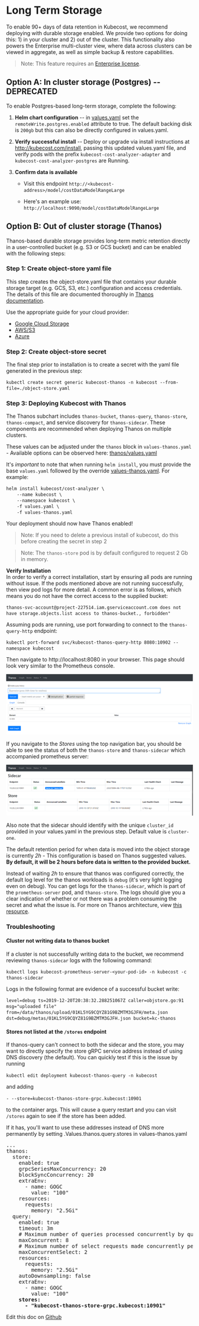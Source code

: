 Long Term Storage
=================

To enable 90+ days of data retention in Kubecost, we recommend deploying with durable storage enabled. We provide two options for doing this: 1) in your cluster and 2) out of the cluster. This functionality also powers the Enterprise multi-cluster view, where data across clusters can be viewed in aggregate, as well as simple backup & restore capabilities.

> Note: This feature requires an [Enterprise license](https://kubecost.com/pricing).

## Option A: In cluster storage (Postgres)  -- DEPRECATED

To enable Postgres-based long-term storage, complete the following:

1. **Helm chart configuration** -- in [values.yaml](https://github.com/kubecost/cost-analyzer-helm-chart/blob/master/cost-analyzer/values.yaml) set the `remoteWrite.postgres.enabled` attribute to true. The default backing disk is `200gb` but this can also be directly configured in values.yaml.  

2. **Verify successful install** -- Deploy or upgrade via install instructions at <http://kubecost.com/install>, passing this updated values.yaml file, and verify pods with the prefix `kubecost-cost-analyzer-adapter`
and `kubecost-cost-analyzer-postgres` are Running.  

3. **Confirm data is available**  

    * Visit this endpoint `http://<kubecost-address>/model/costDataModelRangeLarge`

    * Here's an example use: `http://localhost:9090/model/costDataModelRangeLarge`

## Option B: Out of cluster storage (Thanos)

Thanos-based durable storage provides long-term metric retention directly in a user-controlled bucket (e.g. S3 or GCS bucket) and can be enabled with the following steps:

### Step 1: Create object-store yaml file

This step creates the object-store.yaml file that contains your durable storage target (e.g. GCS, S3, etc.) configuration and access credentials. 
The details of this file are documented thoroughly in [Thanos documentation](https://thanos.io/tip/thanos/storage.md/).

Use the appropriate guide for your cloud provider:
* [Google Cloud Storage](https://github.com/kubecost/docs/blob/main/long-term-storage-gcp.md)
* [AWS/S3](https://github.com/kubecost/docs/blob/main/long-term-storage-aws.md)
* [Azure](https://github.com/kubecost/docs/blob/main/long-term-storage-azure.md)

### Step 2: Create object-store secret

The final step prior to installation is to create a secret with the yaml file generated in the previous step:

```shell
kubectl create secret generic kubecost-thanos -n kubecost --from-file=./object-store.yaml
```

### Step 3: Deploying Kubecost with Thanos

The Thanos subchart includes `thanos-bucket`, `thanos-query`, `thanos-store`,  `thanos-compact`, and service discovery for `thanos-sidecar`. These components are recommended when deploying Thanos on multiple clusters.

These values can be adjusted under the `thanos` block in `values-thanos.yaml` - Available options can be observed here: [thanos/values.yaml](https://github.com/kubecost/cost-analyzer-helm-chart/blob/master/cost-analyzer/charts/thanos/values.yaml)

It's *important* to note that when running `helm install`, you must provide the base `values.yaml` followed by the override [values-thanos.yaml](https://github.com/kubecost/cost-analyzer-helm-chart/blob/master/cost-analyzer/values-thanos.yaml). For example:

```shell
helm install kubecost/cost-analyzer \
    --name kubecost \
    --namespace kubecost \
    -f values.yaml \
    -f values-thanos.yaml
```

Your deployment should now have Thanos enabled!

> Note: If you need to delete a previous install of kubecost, do this before creating the secret in step 2

> Note: The `thanos-store` pod is by default configured to request 2 Gb in memory.

<a name="verify-thanos"></a>
**Verify Installation**  
In order to verify a correct installation, start by ensuring all pods are running without issue. If the pods mentioned above are not running successfully, then view pod logs for more detail. A common error is as follows, which means you do not have the correct access to the supplied bucket:

```text
thanos-svc-account@project-227514.iam.gserviceaccount.com does not have storage.objects.list access to thanos-bucket., forbidden"
```

Assuming pods are running, use port forwarding to connect to the `thanos-query-http` endpoint:

```shell
kubectl port-forward svc/kubecost-thanos-query-http 8080:10902 --namespace kubecost
```

Then navigate to http://localhost:8080 in your browser. This page should look very similar to the Prometheus console.

![image](https://raw.githubusercontent.com/kubecost/docs/main/images/thanos-query.png)

If you navigate to the *Stores* using the top navigation bar, you should be able to see the status of both the `thanos-store` and `thanos-sidecar` which accompanied prometheus server:

![image](https://raw.githubusercontent.com/kubecost/docs/main/images/thanos-store.png)

Also note that the sidecar should identify with the unique `cluster_id` provided in your values.yaml in the previous step. Default value is `cluster-one`.

The default retention period for when data is moved into the object storage is currently *2h* - This configuration is based on Thanos suggested values. __By default, it will be 2 hours before data is written to the provided bucket.__

Instead of waiting *2h* to ensure that thanos was configured correctly, the default log level for the thanos workloads is `debug` (it's very light logging even on debug). You can get logs for the `thanos-sidecar`, which is part of the `prometheus-server` pod, and `thanos-store`. The logs should give you a clear indication of whether or not there was a problem consuming the secret and what the issue is. For more on Thanos architecture, view [this resource](https://github.com/thanos-io/thanos/blob/master/docs/design.md).

### Troubleshooting

#### Cluster not writing data to thanos bucket

If a cluster is not successfully writing data to the bucket, we recommend reviewing `thanos-sidecar` logs with the following command:

```shell
kubectl logs kubecost-prometheus-server-<your-pod-id> -n kubecost -c thanos-sidecar
```

Logs in the following format are evidence of a successful bucket write:

```text
level=debug ts=2019-12-20T20:38:32.288251067Z caller=objstore.go:91 msg="uploaded file" from=/data/thanos/upload/01KL5YG9CQYZ81G9BZMTM3GJFH/meta.json dst=debug/metas/01KL5YG9CQYZ81G9BZMTM3GJFH.json bucket=kc-thanos
```

#### Stores not listed at the `/stores` endpoint

If thanos-query can't connect to both the sidecar and the store, you may want to directly specify the store gRPC service address instead of using DNS discovery (the default). You can quickly test if this is the issue by running

 `kubectl edit deployment kubecost-thanos-query -n kubecost`

and adding

`- --store=kubecost-thanos-store-grpc.kubecost:10901`

to the container args. This will cause a query restart and you can visit `/stores` again to see if the store has been added.

If it has, you'll want to use these addresses instead of DNS more permanently by setting .Values.thanos.query.stores in values-thanos.yaml

<pre>
...
thanos:
  store:
    enabled: true
    grpcSeriesMaxConcurrency: 20
    blockSyncConcurrency: 20
    extraEnv:
      - name: GOGC
        value: "100"
    resources:
      requests:
        memory: "2.5Gi"
  query:
    enabled: true
    timeout: 3m
    # Maximum number of queries processed concurrently by query node.
    maxConcurrent: 8
    # Maximum number of select requests made concurrently per a query.
    maxConcurrentSelect: 2
    resources:
      requests:
        memory: "2.5Gi"
    autoDownsampling: false
    extraEnv:
      - name: GOGC
        value: "100"
    <b>stores:</b>
      <b>- "kubecost-thanos-store-grpc.kubecost:10901"</b>
</pre>

Edit this doc on [Github](https://github.com/kubecost/docs/blob/main/long-term-storage.md)

<!--- {"article":"4407595964695","section":"4402815636375","permissiongroup":"1500001277122"} --->